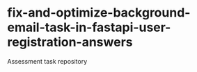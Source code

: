 # fix-and-optimize-background-email-task-in-fastapi-user-registration-answers
Assessment task repository
